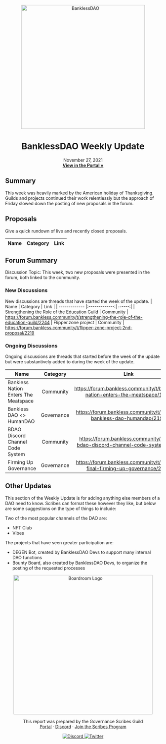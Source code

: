 <p align="center">
  <a href="http://app.boardroom.info/BanklessDAO">
    <img src="https://www.bankless.community/logo.svg" alt="BanklessDAO" width="400" />
  </a>
  <h1 align="center">BanklessDAO Weekly Update</h1>
  <p align="center">
  November 27, 2021
  <br />
  <a href="http://app.boardroom.info/BanklessDAO"><strong>View in the Portal »</strong></a>
  <br />
  </p>
</p>

## Summary
This week was heavily marked by the American holiday of Thanksgiving. Guilds and projects continued their work relentlessly but the approach of Friday slowed down the posting of new proposals in the forum.

## Proposals

Give a quick rundown of live and recently closed proposals.

| Name          | Category      | Link   |
| ------------- |:-------------:| :-----:|

## Forum Summary
Discussion Topic: This week, two new proposals were presented in the forum, both linked to the community.

### New Discussions

New discussions are threads that have started the week of the update.
| Name          | Category      | Link   |
| ------------- |:-------------:| :-----:|
| Strengthening the Role of the Education Guild | Community | https://forum.bankless.community/t/strengthening-the-role-of-the-education-guild/2244
| Flipper.zone project  | Community | https://forum.bankless.community/t/flipper-zone-project-2nd-proposal/2219

### Ongoing Discussions

Ongoing discussions are threads that started before the week of the update but were substantively added to during the week of the update.

| Name          | Category      | Link   |
| ------------- |:-------------:| :-----:|
| Bankless Nation Enters The Meatspace | Community | https://forum.bankless.community/t/bankless-nation-enters-the-meatspace/1972
| Bankless DAO <> HumanDAO | Governance | https://forum.bankless.community/t/draft-2-bankless-dao-humandao/2193
| BDAO Discord Channel Code System | Community | https://forum.bankless.community/t/draft-bdao-discord-channel-code-system/2178
| Firming Up Governance | Governance | https://forum.bankless.community/t/draft-3-final-firming-up-governance/2155

## Other Updates

This section of the Weekly Update is for adding anything else members of a DAO need to know. Scribes can format these however they like, but below are some suggestions on the type of things to include:

Two of the most popular channels of the DAO are:
- NFT Club
- Vibes

The projects that have seen greater participation are:
- DEGEN Bot, created by BanklessDAO Devs to support many internal DAO functions
- Bounty Board, also created by BanklessDAO Devs, to organize the posting of the requested processes
<p align="center">
  <a href="http://app.boardroom.info/">
    <img src="https://i.ibb.co/PFcchnQ/boardroom.png" alt="Boardroom Logo" width="450" />
  </a>
</p>

<p align="center">
	This report was prepared by the Governance Scribes Guild
  <br />
  <a href="http://boardroom.info/">Portal</a>
  ·
  <a href="https://discord.com/invite/tgrTFg9">Discord</a>
  ·
  <a href="https://boardroom.mirror.xyz/JHrN8nVy_J4C7Xzj37zoyPANg0ZnNszhWy9YOZHC0lM">Join the Scribes Program</a>
</p>

<p align="center">
  <a href="https://discord.gg/CEZ8WfuK8s">
    <img src="https://img.shields.io/badge/Discord-Join-7289da?style=for-the-badge&logo=discord&logoColor=white" alt="Discord" />
  </a>
  <a href="https://twitter.com/boardroom_info">
    <img src="https://img.shields.io/badge/Twitter-Follow-1da1f2?style=for-the-badge&logo=twitter&logoColor=white" alt="Twitter" />
  </a>
</p>